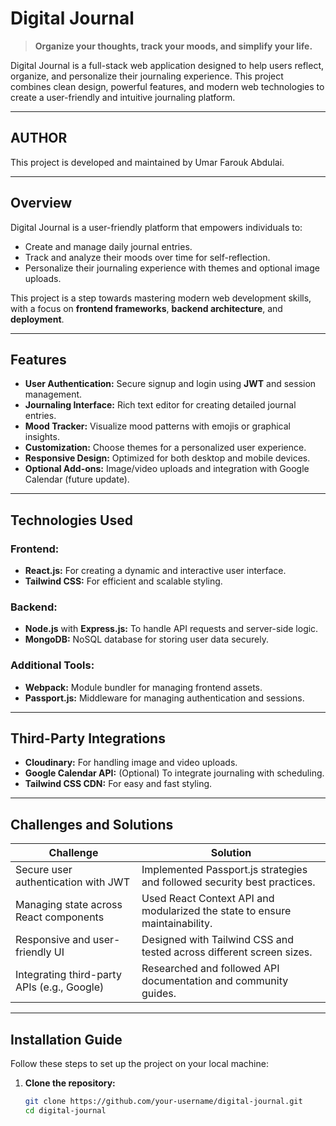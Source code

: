 # **Digital Journal**

> **Organize your thoughts, track your moods, and simplify your life.**

Digital Journal is a full-stack web application designed to help users reflect, organize, and personalize their journaling experience. This project combines clean design, powerful features, and modern web technologies to create a user-friendly and intuitive journaling platform.

---

## **AUTHOR**

This project is developed and maintained by Umar Farouk Abdulai.


---

## **Overview**
Digital Journal is a user-friendly platform that empowers individuals to:
- Create and manage daily journal entries.
- Track and analyze their moods over time for self-reflection.
- Personalize their journaling experience with themes and optional image uploads.

This project is a step towards mastering modern web development skills, with a focus on **frontend frameworks**, **backend architecture**, and **deployment**.

---

## **Features**
- **User Authentication:** Secure signup and login using **JWT** and session management.
- **Journaling Interface:** Rich text editor for creating detailed journal entries.
- **Mood Tracker:** Visualize mood patterns with emojis or graphical insights.
- **Customization:** Choose themes for a personalized user experience.
- **Responsive Design:** Optimized for both desktop and mobile devices.
- **Optional Add-ons:** Image/video uploads and integration with Google Calendar (future update).

---

## **Technologies Used**
### **Frontend:**
- **React.js:** For creating a dynamic and interactive user interface.
- **Tailwind CSS:** For efficient and scalable styling.

### **Backend:**
- **Node.js** with **Express.js:** To handle API requests and server-side logic.
- **MongoDB:** NoSQL database for storing user data securely.

### **Additional Tools:**
- **Webpack:** Module bundler for managing frontend assets.
- **Passport.js:** Middleware for managing authentication and sessions.

---

## **Third-Party Integrations**
- **Cloudinary:** For handling image and video uploads.
- **Google Calendar API:** (Optional) To integrate journaling with scheduling.
- **Tailwind CSS CDN:** For easy and fast styling.

---

## **Challenges and Solutions**
| **Challenge**                              | **Solution**                                                                 |
|--------------------------------------------|-------------------------------------------------------------------------------|
| Secure user authentication with JWT        | Implemented Passport.js strategies and followed security best practices.     |
| Managing state across React components     | Used React Context API and modularized the state to ensure maintainability.  |
| Responsive and user-friendly UI            | Designed with Tailwind CSS and tested across different screen sizes.         |
| Integrating third-party APIs (e.g., Google)| Researched and followed API documentation and community guides.              |

---

## **Installation Guide**
Follow these steps to set up the project on your local machine:

1. **Clone the repository:**
   ```bash
   git clone https://github.com/your-username/digital-journal.git
   cd digital-journal

